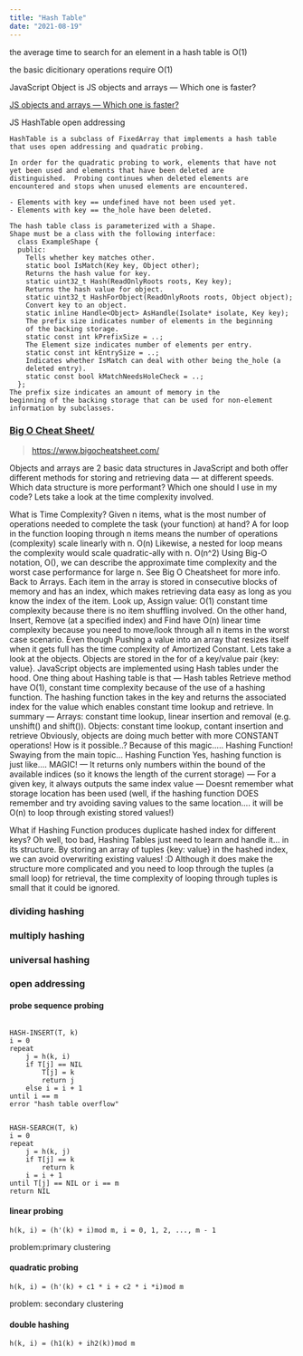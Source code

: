 ```yaml
---
title: "Hash Table"
date: "2021-08-19"
---
```

the average time to search for an element in a hash table is O(1)

the basic dicitionary operations require O(1)

JavaScript Object is 
JS objects and arrays — Which one is faster? 

[JS objects and arrays — Which one is faster? ](https://sherryhsu.medium.com/js-objects-and-arrays-which-one-is-faster-cfcdb1281704)

JS HashTable open addressing
```
HashTable is a subclass of FixedArray that implements a hash table
that uses open addressing and quadratic probing.

In order for the quadratic probing to work, elements that have not
yet been used and elements that have been deleted are
distinguished.  Probing continues when deleted elements are
encountered and stops when unused elements are encountered.

- Elements with key == undefined have not been used yet.
- Elements with key == the_hole have been deleted.

The hash table class is parameterized with a Shape.
Shape must be a class with the following interface:
  class ExampleShape {
  public:
    Tells whether key matches other.
    static bool IsMatch(Key key, Object other);
    Returns the hash value for key.
    static uint32_t Hash(ReadOnlyRoots roots, Key key);
    Returns the hash value for object.
    static uint32_t HashForObject(ReadOnlyRoots roots, Object object);
    Convert key to an object.
    static inline Handle<Object> AsHandle(Isolate* isolate, Key key);
    The prefix size indicates number of elements in the beginning
    of the backing storage.
    static const int kPrefixSize = ..;
    The Element size indicates number of elements per entry.
    static const int kEntrySize = ..;
    Indicates whether IsMatch can deal with other being the_hole (a
    deleted entry).
    static const bool kMatchNeedsHoleCheck = ..;
  };
The prefix size indicates an amount of memory in the
beginning of the backing storage that can be used for non-element
information by subclasses.
```

### [Big O Cheat Sheet/](https://www.bigocheatsheet.com)
>https://www.bigocheatsheet.com/

Objects and arrays are 2 basic data structures in JavaScript and both offer different methods for storing and retrieving data — at different speeds.
Which data structure is more performant? Which one should I use in my code? Lets take a look at the time complexity involved.

What is Time Complexity?
Given n items, what is the most number of operations needed to complete the task (your function) at hand?
A for loop in the function looping through n items means the number of operations (complexity) scale linearly with n. O(n)
Likewise, a nested for loop means the complexity would scale quadratic-ally with n. O(n^2)
Using Big-O notation, O(), we can describe the approximate time complexity and the worst case performance for large n. See Big O Cheatsheet for more info.
Back to Arrays. Each item in the array is stored in consecutive blocks of memory and has an index, which makes retrieving data easy as long as you know the index of the item.
Look up, Assign value: O(1) constant time complexity because there is no item shuffling involved. On the other hand, Insert, Remove (at a specified index) and Find have O(n) linear time complexity because you need to move/look through all n items in the worst case scenario. Even though Pushing a value into an array that resizes itself when it gets full has the time complexity of Amortized Constant.
Lets take a look at the objects. Objects are stored in the for of a key/value pair {key: value}. JavaScript objects are implemented using Hash tables under the hood. One thing about Hashing table is that — Hash tables Retrieve method have O(1), constant time complexity because of the use of a hashing function. The hashing function takes in the key and returns the associated index for the value which enables constant time lookup and retrieve.
In summary —
Arrays: constant time lookup, linear insertion and removal (e.g. unshift() and shift()).
Objects: constant time lookup, contant insertion and retrieve
Obviously, objects are doing much better with more CONSTANT operations! How is it possible..? Because of this magic….. Hashing Function!
Swaying from the main topic…
Hashing Function
Yes, hashing function is just like…. MAGIC!
— It returns only numbers within the bound of the available indices (so it knows the length of the current storage)
— For a given key, it always outputs the same index value
— Doesnt remember what storage location has been used (well, if the hashing function DOES remember and try avoiding saving values to the same location…. it will be O(n) to loop through existing stored values!)

What if Hashing Function produces duplicate hashed index for different keys?
Oh well, too bad, Hashing Tables just need to learn and handle it… in its structure. By storing an array of tuples {key: value} in the hashed index, we can avoid overwriting existing values! :D Although it does make the structure more complicated and you need to loop through the tuples (a small loop) for retrieval, the time complexity of looping through tuples is small that it could be ignored.

### dividing hashing

### multiply hashing

### universal hashing



### open addressing

#### probe sequence probing
```

HASH-INSERT(T, k)
i = 0
repeat
    j = h(k, i)
    if T[j] == NIL
        T[j] = k
        return j
    else i = i + 1
until i == m
error "hash table overflow"


HASH-SEARCH(T, k)
i = 0
repeat
    j = h(k, j)
    if T[j] == k
        return k
    i = i + 1
until T[j] == NIL or i == m
return NIL

```

#### linear probing

```
h(k, i) = (h'(k) + i)mod m, i = 0, 1, 2, ..., m - 1
```

problem:primary clustering

#### quadratic probing

```
h(k, i) = (h'(k) + c1 * i + c2 * i *i)mod m
```

problem: secondary clustering

#### double hashing

```
h(k, i) = (h1(k) + ih2(k))mod m
```

